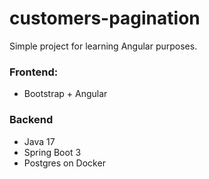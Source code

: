 # customers-pagination

Simple project for learning Angular purposes.

### Frontend:
- Bootstrap + Angular

### Backend
- Java 17
- Spring Boot 3
- Postgres on Docker
